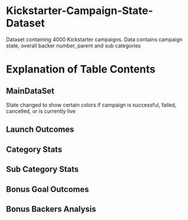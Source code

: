 # Kickstarter-Campaign-State-Dataset
Dataset containing 4000 Kickstarter campaigns. Data contains campaign state, overall backer number, parent and sub categories
# Explanation of Table Contents
## MainDataSet
State changed to show certain colors if campaign is successful, failed, cancelled, or is currently live
## Launch Outcomes
## Category Stats
## Sub Category Stats
## Bonus Goal Outcomes
## Bonus Backers Analysis
